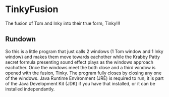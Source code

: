 # TinkyFusion
The fusion of Tom and Inky into their true form, Tinky!!!

<h2>Rundown</h2>
So this is a little program that just calls 2 windows (1 Tom window and 1 Inky window) and makes them move towards eachother while the Krabby Patty secret formula presenting sound effect plays as the windows approach eachother. Once the windows meet the both close and a third window is opened with the fusion, Tinky. The program fully closes by closing any one of the windows. Java Runtime Environment (JRE) is required to run, it is part of the Java Development Kit (JDK) if you have that installed, or it can be installed independantly.
